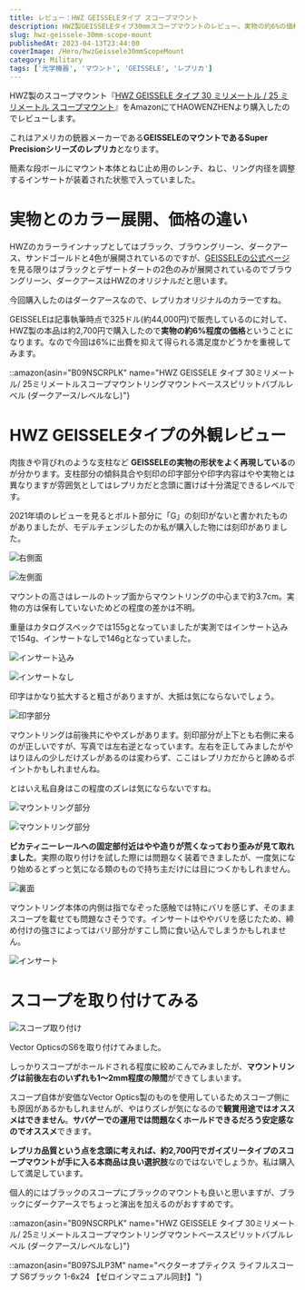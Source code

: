 ```yaml
---
title: レビュー：HWZ GEISSELEタイプ スコープマウント
description: HWZ製GEISSELEタイプ30mmスコープマウントのレビュー。実物の約6%の価格でGEISSELE形状を再現。装着時の隙間やズレはあるものの、レプリカ品質としては十分な選択肢。
slug: hwz-geissele-30mm-scope-mount
publishedAt: 2023-04-13T23:44:00
coverImage: /Hero/hwzGeissele30mmScopeMount
category: Military
tags: ['光学機器', 'マウント', 'GEISSELE', 'レプリカ']
---
```


HWZ製のスコープマウント『[HWZ GEISSELE タイプ 30 ミリメートル / 25 ミリメートル スコープマウント](https://amzn.to/41CSgXY)』をAmazonにてHAOWENZHENより購入したのでレビューします。

これはアメリカの銃器メーカーである**GEISSELEのマウントであるSuper Precisionシリーズのレプリカ**となります。

簡素な段ボールにマウント本体とねじ止め用のレンチ、ねじ、リング内径を調整するインサートが装着された状態で入っていました。

# 実物とのカラー展開、価格の違い

HWZのカラーラインナップとしてはブラック、ブラウングリーン、ダークアース、サンドゴールドと4色が展開されているのですが、[GEISSELEの公式ページ](https://geissele.com/optics/magnified-optic-mounts.html)を見る限りはブラックとデザートダートの2色のみが展開されているのでブラウングリーン、ダークアースはHWZのオリジナルだと思います。

今回購入したのはダークアースなので、レプリカオリジナルのカラーですね。

GEISSELEは記事執筆時点で325ドル(約44,000円)で販売しているのに対して、HWZ製の本品は約2,700円で購入したので**実物の約6%程度の価格**ということになります。なので今回は6%に出費を抑えて得られる満足度かどうかを重視してみます。

::amazon{asin="B09NSCRPLK" name="HWZ GEISSELE タイプ 30ミリメートル/ 25ミリメートルスコープマウントリングマウントベーススピリットバブルレベル (ダークアース/レベルなし)"}

# HWZ GEISSELEタイプの外観レビュー

肉抜きや背びれのような支柱など **GEISSELEの実物の形状をよく再現している**のが分かります。支柱部分の傾斜具合や刻印の印字部分や印字内容はやや実物とは異なりますが雰囲気としてはレプリカだと念頭に置けば十分満足できるレベルです。

2021年頃のレビューを見るとボルト部分に「G」の刻印がないと書かれたものがありましたが、モデルチェンジしたのか私が購入した物には刻印がありました。

![右側面](/Hero/hwzGeissele30mmScopeMount)

![左側面](/Review/dv7drxdczkwkbuoysyqq)

マウントの高さはレールのトップ面からマウントリングの中心まで約3.7cm。実物の方は保有していないためどの程度の差かは不明。

重量はカタログスペックでは155gとなっていましたが実測ではインサート込みで154g、インサートなしで146gとなっていました。

![インサート込み](/Review/hmtdwwszdzjnkll4gvhi)

![インサートなし](/Review/gebnz8lz3lhqtsknalep)

印字はかなり拡大すると粗さがありますが、大抵は気にならないでしょう。

![印字部分](/Review/ujcwfiw4xzj1heajwxbb)

マウントリングは前後共にややズレがあります。刻印部分が上下とも右側に来るのが正しいですが、写真では左右逆となっています。左右を正してみましたがやはりほんの少しだけズレがあるのは変わらず、ここはレプリカだからと諦めるポイントかもしれませんね。

とはいえ私自身はこの程度のズレは気にならないですね。

![マウントリング部分](/Review/gdticgsolg9rdrzyoyt3)

![マウントリング部分](/Review/asivceejezuk6p7yfial)

**ピカティニーレールへの固定部付近はやや造りが荒くなっており歪みが見て取れました**。実際の取り付けを試した際には問題なく装着できましたが、一度気になり始めるとずっと気になる類のもので持ち主だけには目につくかもしれません。

![裏面](/Review/xg0geuoropmxuiwo9fum)

マウントリング本体の内側は指でなぞった感触では特にバリを感じず、そのままスコープを載せても問題なさそうです。インサートはややバリを感じたため、締め付けの強さによってはバリ部分がすこし筒に食い込んでしまうかもしれません。

![インサート](/Review/icaiyypa7ooqfufla7uz)

# スコープを取り付けてみる

![スコープ取り付け](/Review/roz3218k3xo3s5klcbe6)

Vector OpticsのS6を取り付けてみました。

しっかりスコープがホールドされる程度に絞めこんでみましたが、**マウントリングは前後左右のいずれも1～2mm程度の隙間**ができてしまいます。

スコープ自体が安価なVector Optics製のものを使用しているためスコープ側にも原因があるかもしれませんが、やはりズレが気になるので**観賞用途ではオススメはできません**。**サバゲーでの運用では問題なくホールドできるだろう安定感なのでオススメ**できます。

**レプリカ品質という点を念頭に考えれば、約2,700円でガイズリータイプのスコープマウントが手に入る本商品は良い選択肢**なのではないでしょうか。私は購入して満足しています。

個人的にはブラックのスコープにブラックのマウントも良いと思いますが、ブラックにダークアースでちょっと演出を加えるのがおすすめです。

::amazon{asin="B09NSCRPLK" name="HWZ GEISSELE タイプ 30ミリメートル/ 25ミリメートルスコープマウントリングマウントベーススピリットバブルレベル (ダークアース/レベルなし)"}

::amazon{asin="B097SJLP3M" name="ベクターオプティクス ライフルスコープ S6ブラック 1-6x24 【ゼロインマニュアル同封】"}

